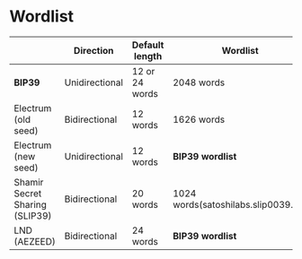 # Wordlist

| | Direction | Default length | Wordlist | Passphrase | Used since |
|-|----------|----------------|----------|------------|------------|
|**BIP39**|	Unidirectional|12 or 24 words|2048 words|Optional|2013|
|Electrum (old seed)|	Bidirectional	|12 words	|1626 words	|None	|2011-2014
|Electrum (new seed)|	Unidirectional|	12 words|	**BIP39 wordlist**|	Optional|	2014
|Shamir Secret Sharing (SLIP39)|	Bidirectional|	20 words|	1024 words(satoshilabs.slip0039.txt)|	Optional|	2019
|LND (AEZEED)|	Bidirectional|	24 words|	**BIP39 wordlist**|	Optional|	2018
